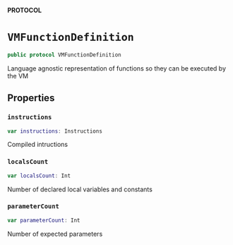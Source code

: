 **PROTOCOL**

# `VMFunctionDefinition`

```swift
public protocol VMFunctionDefinition
```

Language agnostic representation of functions so they can be
executed by the VM

## Properties
### `instructions`

```swift
var instructions: Instructions
```

Compiled intructions

### `localsCount`

```swift
var localsCount: Int
```

Number of declared local variables and constants

### `parameterCount`

```swift
var parameterCount: Int
```

Number of expected parameters
